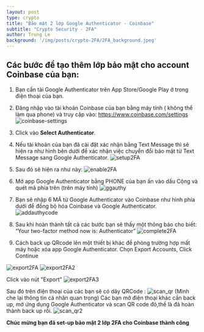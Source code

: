 ```yaml
---
layout: post
type: crypto
title: "Bảo mật 2 lớp Google Authenticator - Coinbase"
subtitle: "Crypto Security - 2FA"
author: Trung Le
background: '/img/posts/crypto-2FA/2FA_background.jpeg'
---
```


## Các bước để tạo thêm lớp bảo mật cho account Coinbase của bạn:
1. Bạn cần tải Google Authenticator trên App Store/Google Play ở trong điện thoại của bạn.
2. Đăng nhập vào tài khoản Coinbase của bạn bằng máy tính ( không thể làm qua phone) và truy cập vào: https://www.coinbase.com/settings
![coinbase-settings](/img/posts/crypto-2FA/coinbase-settings.png)

3. 	Click vào **Select Authenticator**.
4. Nếu tài khoản của bạn đã cài đặt xác nhận bằng Text Message thì sẽ hiện ra như hình bên dưới để xác nhận việc chuyển đổi bảo mật từ Text Message sang Google Authenticator.
![setup2FA](/img/posts/crypto-2FA/setup2FA.png)
5. Sau đó sẽ hiện ra như này:
![enable2FA](/img/posts/crypto-2FA/enable2FA.png)
6. Mở app Google Authenticator bằng PHONE của bạn ấn vào dấu Cộng và quét mã phía trên (trên máy tính)
![ggauthy](/img/posts/crypto-2FA/ggauthy.png)
7. Bạn sẽ nhập 6 MÃ từ Google Authenticator vào Coinbase như hình phía dưới để đồng bộ hóa Coinbase và Google Authenticator.
![addauthycode](/img/posts/crypto-2FA/addauthycode.png)
8. Sau khi hoàn thành tất cả các bước bạn sẽ thấy một thông báo cho biết: “Your two-factor method now is: Authenticator”
![complete2FA](/img/posts/crypto-2FA/complete2FA.png)

9. Cách back up QRcode lên một thiết bị khác đề phòng trường hợp mất máy  hoặc xóa app Google Authenticator. Chọn Export Accounts, Click Continue 

![export2FA](/img/posts/crypto-2FA/export2FA.jpg)
![export2FA2](/img/posts/crypto-2FA/export2FA_2.jpg)

Click vào nút "Export"
![export2FA3](/img/posts/crypto-2FA/export2FA_3.jpg)

Sau đó trên điện thoại của các bạn sẽ có dãy QRCode :
![scan_qr](/img/posts/crypto-2FA/scan_qr.jpg)
(Mình che lại thông tin cá nhân quan trọng)
Các bạn mở điện thoại khác cần back up, mở ứng dụng Google Authenticator và scan QR code đó,thế là đã hoàn thành back up rồi.
![scan_qr2](/img/posts/crypto-2FA/scan_qr2.jpg)


**Chúc mừng bạn đã set-up bảo mật 2 lớp 2FA cho Coinbase thành công**